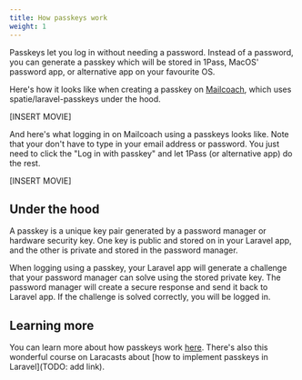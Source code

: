 ```yaml
---
title: How passkeys work
weight: 1
---
```


Passkeys let you log in without needing a password. Instead of a password, you can generate a passkey which will be stored in 1Pass, MacOS' password app, or alternative app on your favourite OS.

Here's how it looks like when creating a passkey on [Mailcoach](https://mailcoach.app), which uses spatie/laravel-passkeys under the hood.

[INSERT MOVIE]

And here's what logging in on Mailcoach using a passkeys looks like. Note that your don't have to type in your email address or password. You just need to click the "Log in with passkey" and let 1Pass (or alternative app) do the rest.

[INSERT MOVIE]

## Under the hood

A passkey is a unique key pair generated by a password manager or hardware security key. One key is public and stored on in your Laravel app, and the other is private and stored in the password manager.

When logging using a passkey, your Laravel app will generate a challenge that your password manager can solve using the stored private key. The password manager will create a secure response and send it back to Laravel app. If the challenge is solved correctly, you will be logged in.

## Learning more

You can learn more about how passkeys work [here](https://www.dashlane.com/blog/what-is-a-passkey-and-how-does-it-work). There's also this wonderful course on Laracasts about [how to implement passkeys in Laravel](TODO: add link).
